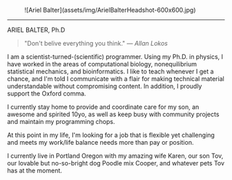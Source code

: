 <figure>![Ariel Balter](assets/img/ArielBalterHeadshot-600x600.jpg)</figure>

----------------------------------------------------------------------------------------------
ARIEL BALTER, Ph.D

>"Don't belive everything you think." &mdash; _Allan Lokos_

I am a scientist-turned-(scientific) programmer. Using my Ph.D. in physics, I have worked in the
areas of computational biology, nonequilibrium statistical mechanics, and bioinformatics.
I like to teach whenever I get a chance, and I'm told I communicate with a flair for making technical
material understandable without compromising content. In addition, I proudly support the
Oxford comma.

I currently stay home to provide and coordinate care for my son, an awesome and 
spirited 10yo, as well as keep busy with community projects and maintain
my programming chops.

At this point in my life, I'm looking for a job that is flexible yet challenging and meets 
my work/life balance needs more than pay or position.

I currently live in Portland Oregon with my amazing wife Karen, our son Tov, our lovable but no-so-bright
dog Poodle mix Cooper, and whatever pets Tov has at the moment.